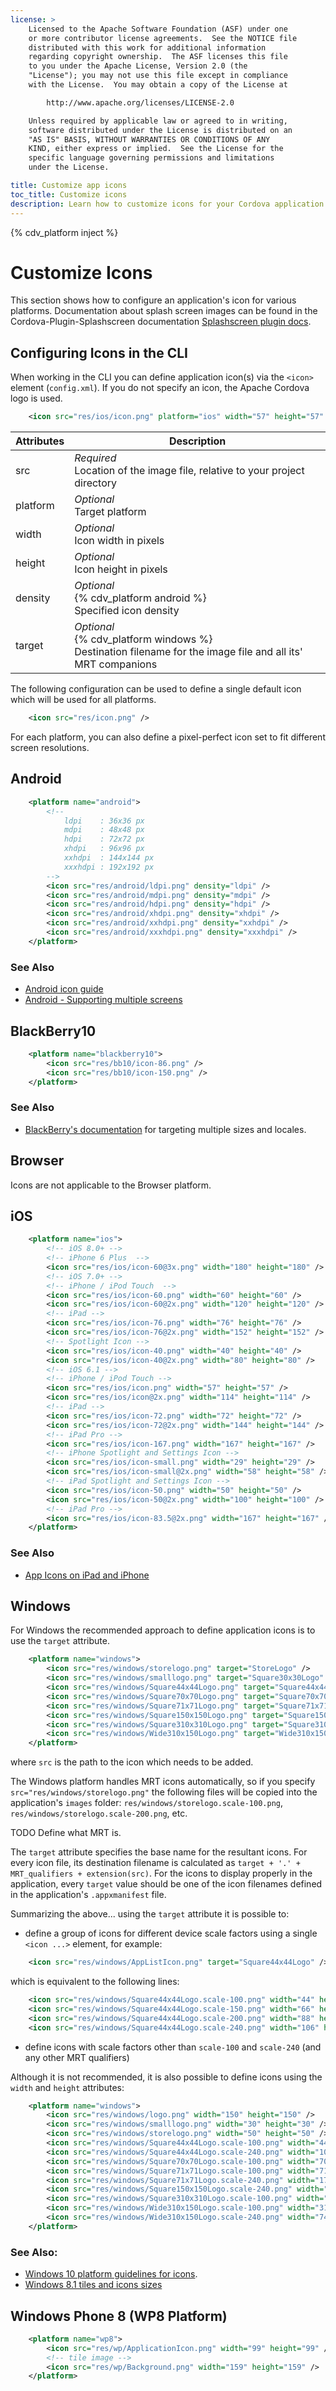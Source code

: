 ```yaml
---
license: >
    Licensed to the Apache Software Foundation (ASF) under one
    or more contributor license agreements.  See the NOTICE file
    distributed with this work for additional information
    regarding copyright ownership.  The ASF licenses this file
    to you under the Apache License, Version 2.0 (the
    "License"); you may not use this file except in compliance
    with the License.  You may obtain a copy of the License at

        http://www.apache.org/licenses/LICENSE-2.0

    Unless required by applicable law or agreed to in writing,
    software distributed under the License is distributed on an
    "AS IS" BASIS, WITHOUT WARRANTIES OR CONDITIONS OF ANY
    KIND, either express or implied.  See the License for the
    specific language governing permissions and limitations
    under the License.

title: Customize app icons
toc_title: Customize icons
description: Learn how to customize icons for your Cordova application.
---
```


{% cdv_platform inject %}

# Customize Icons

This section shows how to configure an application's icon for various platforms. Documentation about splash screen images can be found in the Cordova-Plugin-Splashscreen documentation [Splashscreen plugin docs][splashscreen_plugin].

## Configuring Icons in the CLI

When working in the CLI you can define application icon(s) via the `<icon>` element (`config.xml`).
If you do not specify an icon, the Apache Cordova logo is used.

```xml
    <icon src="res/ios/icon.png" platform="ios" width="57" height="57" density="mdpi" />
```

Attributes    | Description
--------------|--------------------------------------------------------------------------------
src           | *Required* <br/> Location of the image file, relative to your project directory
platform      | *Optional* <br/> Target platform
width         | *Optional* <br/> Icon width in pixels
height        | *Optional* <br/> Icon height in pixels
density       | *Optional* <br/> {% cdv_platform android %} <br/> Specified icon density
target        | *Optional* <br/> {% cdv_platform windows %} <br/> Destination filename for the image file and all its' MRT companions


The following configuration can be used to define a single default icon
which will be used for all platforms.
```xml
    <icon src="res/icon.png" />
```
For each platform, you can also define a pixel-perfect icon set to fit
different screen resolutions.

## Android
```xml
    <platform name="android">
        <!--
            ldpi    : 36x36 px
            mdpi    : 48x48 px
            hdpi    : 72x72 px
            xhdpi   : 96x96 px
            xxhdpi  : 144x144 px
            xxxhdpi : 192x192 px
        -->
        <icon src="res/android/ldpi.png" density="ldpi" />
        <icon src="res/android/mdpi.png" density="mdpi" />
        <icon src="res/android/hdpi.png" density="hdpi" />
        <icon src="res/android/xhdpi.png" density="xhdpi" />
        <icon src="res/android/xxhdpi.png" density="xxhdpi" />
        <icon src="res/android/xxxhdpi.png" density="xxxhdpi" />
    </platform>
```
### See Also
- [Android icon guide](https://www.google.com/design/spec/style/icons.html)
- [Android - Supporting multiple screens](http://developer.android.com/guide/practices/screens_support.html)

## BlackBerry10
```xml
    <platform name="blackberry10">
        <icon src="res/bb10/icon-86.png" />
        <icon src="res/bb10/icon-150.png" />
    </platform>
```
### See Also
- [BlackBerry's documentation][blackberry_icon] for targeting multiple sizes and locales.

## Browser
Icons are not applicable to the Browser platform.

## iOS
```xml
    <platform name="ios">
        <!-- iOS 8.0+ -->
        <!-- iPhone 6 Plus  -->
        <icon src="res/ios/icon-60@3x.png" width="180" height="180" />
        <!-- iOS 7.0+ -->
        <!-- iPhone / iPod Touch  -->
        <icon src="res/ios/icon-60.png" width="60" height="60" />
        <icon src="res/ios/icon-60@2x.png" width="120" height="120" />
        <!-- iPad -->
        <icon src="res/ios/icon-76.png" width="76" height="76" />
        <icon src="res/ios/icon-76@2x.png" width="152" height="152" />
        <!-- Spotlight Icon -->
        <icon src="res/ios/icon-40.png" width="40" height="40" />
        <icon src="res/ios/icon-40@2x.png" width="80" height="80" />
        <!-- iOS 6.1 -->
        <!-- iPhone / iPod Touch -->
        <icon src="res/ios/icon.png" width="57" height="57" />
        <icon src="res/ios/icon@2x.png" width="114" height="114" />
        <!-- iPad -->
        <icon src="res/ios/icon-72.png" width="72" height="72" />
        <icon src="res/ios/icon-72@2x.png" width="144" height="144" />
        <!-- iPad Pro -->
        <icon src="res/ios/icon-167.png" width="167" height="167" />
        <!-- iPhone Spotlight and Settings Icon -->
        <icon src="res/ios/icon-small.png" width="29" height="29" />
        <icon src="res/ios/icon-small@2x.png" width="58" height="58" />
        <!-- iPad Spotlight and Settings Icon -->
        <icon src="res/ios/icon-50.png" width="50" height="50" />
        <icon src="res/ios/icon-50@2x.png" width="100" height="100" />
        <!-- iPad Pro -->
        <icon src="res/ios/icon-83.5@2x.png" width="167" height="167" />
    </platform>
```
### See Also
- [App Icons on iPad and iPhone](https://developer.apple.com/library/content/qa/qa1686/_index.html)

## Windows

For Windows the recommended approach to define application icons is to use the `target` attribute.

```xml
    <platform name="windows">
        <icon src="res/windows/storelogo.png" target="StoreLogo" />
        <icon src="res/windows/smalllogo.png" target="Square30x30Logo" />
        <icon src="res/windows/Square44x44Logo.png" target="Square44x44Logo" />
        <icon src="res/windows/Square70x70Logo.png" target="Square70x70Logo" />
        <icon src="res/windows/Square71x71Logo.png" target="Square71x71Logo" />
        <icon src="res/windows/Square150x150Logo.png" target="Square150x150Logo" />
        <icon src="res/windows/Square310x310Logo.png" target="Square310x310Logo" />
        <icon src="res/windows/Wide310x150Logo.png" target="Wide310x150Logo" />
    </platform>
```

where `src` is the path to the icon which needs to be added.

The Windows platform handles MRT icons automatically, so if you specify `src="res/windows/storelogo.png"` the following files will be copied into the application's `images` folder: `res/windows/storelogo.scale-100.png`, `res/windows/storelogo.scale-200.png`, etc.

TODO Define what MRT is.

The `target` attribute specifies the base name for the resultant icons. For every icon file, its destination filename is calculated as `target + '.' + MRT_qualifiers + extension(src)`. For the icons to display properly in the application, every `target` value should be one of the icon filenames defined in the application's `.appxmanifest` file.

Summarizing the above... using the `target` attribute it is possible to:

  * define a group of icons for different device scale factors using a single `<icon ...>` element, for example:
```xml
    <icon src="res/windows/AppListIcon.png" target="Square44x44Logo" />
```
  which is equivalent to the following lines:
```xml
    <icon src="res/windows/Square44x44Logo.scale-100.png" width="44" height="44" />
    <icon src="res/windows/Square44x44Logo.scale-150.png" width="66" height="66" />
    <icon src="res/windows/Square44x44Logo.scale-200.png" width="88" height="88" />
    <icon src="res/windows/Square44x44Logo.scale-240.png" width="106" height="106" />
```
  * define icons with scale factors other than `scale-100` and `scale-240` (and any other MRT qualifiers)

Although it is not recommended, it is also possible to define icons using the `width` and `height` attributes:

```xml
    <platform name="windows">
        <icon src="res/windows/logo.png" width="150" height="150" />
        <icon src="res/windows/smalllogo.png" width="30" height="30" />
        <icon src="res/windows/storelogo.png" width="50" height="50" />
        <icon src="res/windows/Square44x44Logo.scale-100.png" width="44" height="44" />
        <icon src="res/windows/Square44x44Logo.scale-240.png" width="106" height="106" />
        <icon src="res/windows/Square70x70Logo.scale-100.png" width="70" height="70" />
        <icon src="res/windows/Square71x71Logo.scale-100.png" width="71" height="71" />
        <icon src="res/windows/Square71x71Logo.scale-240.png" width="170" height="170" />
        <icon src="res/windows/Square150x150Logo.scale-240.png" width="360" height="360" />
        <icon src="res/windows/Square310x310Logo.scale-100.png" width="310" height="310" />
        <icon src="res/windows/Wide310x150Logo.scale-100.png" width="310" height="150" />
        <icon src="res/windows/Wide310x150Logo.scale-240.png" width="744" height="360" />
    </platform>
```

### See Also:
- [Windows 10 platform guidelines for icons](https://msdn.microsoft.com/en-us/library/windows/apps/mt412102.aspx).
- [Windows 8.1 tiles and icons sizes](https://msdn.microsoft.com/en-us/library/windows/apps/xaml/hh781198.aspx)

## Windows Phone 8 (WP8 Platform)
```xml
    <platform name="wp8">
        <icon src="res/wp/ApplicationIcon.png" width="99" height="99" />
        <!-- tile image -->
        <icon src="res/wp/Background.png" width="159" height="159" />
    </platform>
```

[blackberry_icon]: http://developer.blackberry.com/html5/documentation/icon_element.html
[splashscreen_plugin]: ../reference/cordova-plugin-splashscreen/
